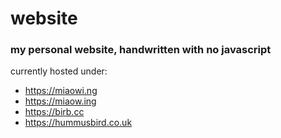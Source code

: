 # website

### my personal website, handwritten with no javascript

currently hosted under:

- https://miaowi.ng
- https://miaow.ing
- https://birb.cc
- https://hummusbird.co.uk
